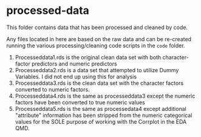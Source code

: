 # processed-data

This folder contains data that has been processed and cleaned by code.

Any files located in here are based on the raw data and can be re-created running the various processing/cleaning code scripts in the `code` folder.

1. Processeddata1.rds is the original clean data set with both character-factor predictors and numeric predictors
2. Processeddata2.rds is a data set that attempted to utilize Dummy Variables. I did not end up using this for analysis
3. Processeddata3.rds is the clean data set with the character factors converted to numeric factors.
4. Processeddata4.rds is the same as processeddata3 except the numeric factors have been converted to true numeric values
5. Processeddata5.rds is the same as processedata4 except additional "attribute" information has been stripped from the numeric categorical values for the SOLE purpose of working with the Corrplot in the EDA QMD.
